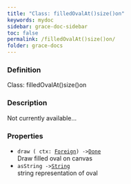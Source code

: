 ```yaml
---
title: "Class: filledOvalAt()size()on"
keywords: mydoc
sidebar: grace-doc-sidebar
toc: false
permalink: /filledOvalAt()size()on/
folder: grace-docs
---
```


### Definition
Class: filledOvalAt()size()on  

### Description
Not currently available...  

### Properties
  
- `draw ( ctx: `[`Foreign`](/grace-documentation/Foreign)`) ->`[`Done`]({{site.baseurl}}/404)  
Draw filled oval on canvas
- `asString ->`[`String`]({{site.baseurl}}/404)  
string representation of oval
